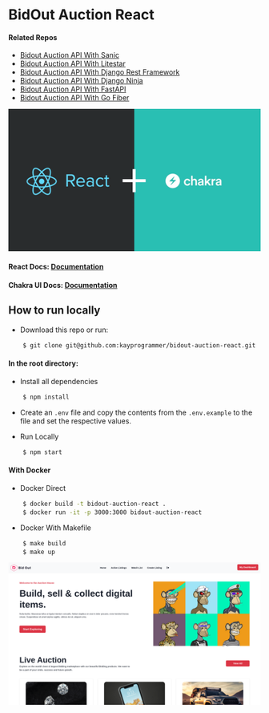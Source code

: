 # BidOut Auction React

#### Related Repos 
* [Bidout Auction API With Sanic](https://github.com/kayprogrammer/bidout-auction-v2)
* [Bidout Auction API With Litestar](https://github.com/kayprogrammer/bidout-auction-v3)
* [Bidout Auction API With Django Rest Framework](https://github.com/kayprogrammer/bidout-auction-v4)
* [Bidout Auction API With Django Ninja](https://github.com/kayprogrammer/bidout-auction-v5)
* [Bidout Auction API With FastAPI](https://github.com/kayprogrammer/bidout-auction-v6)
* [Bidout Auction API With Go Fiber](https://github.com/kayprogrammer/bidout-auction-v7)



![alt text](https://github.com/kayprogrammer/bidout-auction-react/blob/main/display/logo.webp?raw=true)


#### React Docs: [Documentation](https://legacy.reactjs.org/docs/getting-started.html)

#### Chakra UI Docs: [Documentation](https://chakra-ui.com/getting-started) 


## How to run locally

* Download this repo or run: 
```bash
    $ git clone git@github.com:kayprogrammer/bidout-auction-react.git
```

#### In the root directory:
- Install all dependencies
```bash
    $ npm install
```
- Create an `.env` file and copy the contents from the `.env.example` to the file and set the respective values.

- Run Locally
```bash
    $ npm start
```

#### With Docker
- Docker Direct
```bash
    $ docker build -t bidout-auction-react .
    $ docker run -it -p 3000:3000 bidout-auction-react
```
- Docker With Makefile
```bash
    $ make build
    $ make up 
```

<!-- ## Live Urls -->
<!-- #### React Application (Live): [Bidout Auction 2](https://bidout.netlify.app)  -->
<!-- #### API Docs (Live): [Documentation](https://bidout-litestar-api.cleverapps.io)  -->
![alt text](https://github.com/kayprogrammer/bidout-auction-react/blob/main/display/display.png?raw=true)